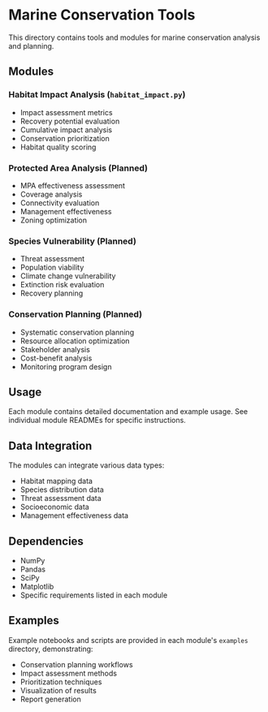 # Marine Conservation Tools

This directory contains tools and modules for marine conservation analysis and planning.

## Modules

### Habitat Impact Analysis (`habitat_impact.py`)
- Impact assessment metrics
- Recovery potential evaluation
- Cumulative impact analysis
- Conservation prioritization
- Habitat quality scoring

### Protected Area Analysis (Planned)
- MPA effectiveness assessment
- Coverage analysis
- Connectivity evaluation
- Management effectiveness
- Zoning optimization

### Species Vulnerability (Planned)
- Threat assessment
- Population viability
- Climate change vulnerability
- Extinction risk evaluation
- Recovery planning

### Conservation Planning (Planned)
- Systematic conservation planning
- Resource allocation optimization
- Stakeholder analysis
- Cost-benefit analysis
- Monitoring program design

## Usage

Each module contains detailed documentation and example usage. See individual module READMEs for specific instructions.

## Data Integration

The modules can integrate various data types:
- Habitat mapping data
- Species distribution data
- Threat assessment data
- Socioeconomic data
- Management effectiveness data

## Dependencies

- NumPy
- Pandas
- SciPy
- Matplotlib
- Specific requirements listed in each module

## Examples

Example notebooks and scripts are provided in each module's `examples` directory, demonstrating:
- Conservation planning workflows
- Impact assessment methods
- Prioritization techniques
- Visualization of results
- Report generation 